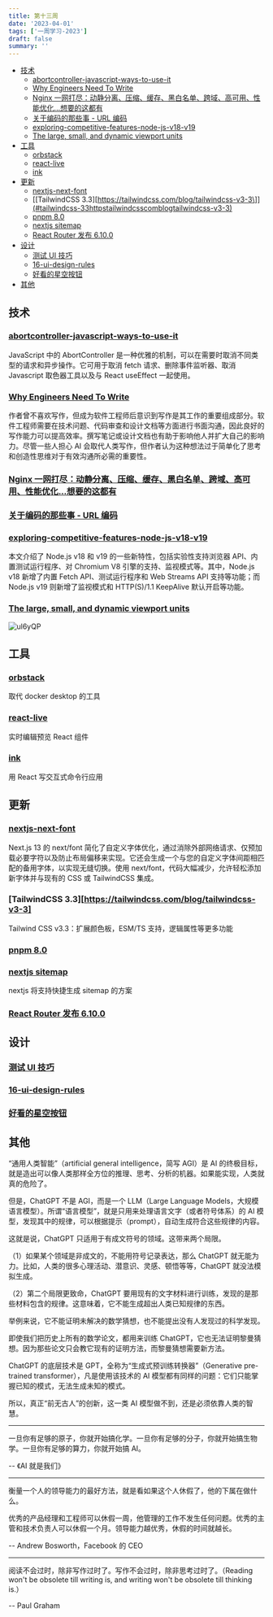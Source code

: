 ```yaml
---
title: 第十三周
date: '2023-04-01'
tags: ['一周学习-2023']
draft: false
summary: ''
---
```


- [技术](#技术)
  - [abortcontroller-javascript-ways-to-use-it](#abortcontroller-javascript-ways-to-use-it)
  - [Why Engineers Need To Write](#why-engineers-need-to-write)
  - [Nginx 一网打尽：动静分离、压缩、缓存、黑白名单、跨域、高可用、性能优化...想要的这都有](#nginx-一网打尽动静分离压缩缓存黑白名单跨域高可用性能优化想要的这都有)
  - [关于编码的那些事 - URL 编码](#关于编码的那些事---url-编码)
  - [exploring-competitive-features-node-js-v18-v19](#exploring-competitive-features-node-js-v18-v19)
  - [The large, small, and dynamic viewport units](#the-large-small-and-dynamic-viewport-units)
- [工具](#工具)
  - [orbstack](#orbstack)
  - [react-live](#react-live)
  - [ink](#ink)
- [更新](#更新)
  - [nextjs-next-font](#nextjs-next-font)
  - [\[TailwindCSS 3.3\]\[https://tailwindcss.com/blog/tailwindcss-v3-3\]](#tailwindcss-33httpstailwindcsscomblogtailwindcss-v3-3)
  - [pnpm 8.0](#pnpm-80)
  - [nextjs sitemap](#nextjs-sitemap)
  - [React Router 发布 6.10.0](#react-router-发布-6100)
- [设计](#设计)
  - [测试 UI 技巧](#测试-ui-技巧)
  - [16-ui-design-rules](#16-ui-design-rules)
  - [好看的星空按钮](#好看的星空按钮)
- [其他](#其他)

## 技术

### [abortcontroller-javascript-ways-to-use-it](https://www.js-craft.io/blog/abortcontroller-javascript-ways-to-use-it/)

JavaScript 中的 AbortController 是一种优雅的机制，可以在需要时取消不同类型的请求和异步操作。它可用于取消 fetch 请求、删除事件监听器、取消 Javascript 取色器工具以及与 React useEffect 一起使用。

### [Why Engineers Need To Write](https://www.developing.dev/p/why-engineers-need-to-write)

作者曾不喜欢写作，但成为软件工程师后意识到写作是其工作的重要组成部分。软件工程师需要在技术问题、代码审查和设计文档等方面进行书面沟通，因此良好的写作能力可以提高效率。撰写笔记或设计文档也有助于影响他人并扩大自己的影响力。尽管一些人担心 AI 会取代人类写作，但作者认为这种想法过于简单化了思考和创造性思维对于有效沟通所必需的重要性。

### [Nginx 一网打尽：动静分离、压缩、缓存、黑白名单、跨域、高可用、性能优化...想要的这都有](https://juejin.cn/post/7112826654291918855)

### [关于编码的那些事 - URL 编码](https://mp.weixin.qq.com/s/Ruv8UEoqztiEziDBBYQ0vw)

### [exploring-competitive-features-node-js-v18-v19](https://blog.logrocket.com/exploring-competitive-features-node-js-v18-v19/)

本文介绍了 Node.js v18 和 v19 的一些新特性，包括实验性支持浏览器 API、内置测试运行程序、对 Chromium V8 引擎的支持、监视模式等。其中，Node.js v18 新增了内置 Fetch API、测试运行程序和 Web Streams API 支持等功能；而 Node.js v19 则新增了监视模式和 HTTP(S)/1.1 KeepAlive 默认开启等功能。

### [The large, small, and dynamic viewport units](https://web.dev/viewport-units/)

![ul6yQP](https://cdn.jsdelivr.net/gh/klaaay/pbed@main/uPic/ul6yQP.jpg)

## 工具

### [orbstack](https://orbstack.dev/)

取代 docker desktop 的工具

### [react-live](https://github.com/FormidableLabs/react-live)

实时编辑预览 React 组件

### [ink](https://github.com/vadimdemedes/ink)

用 React 写交互式命令行应用

## 更新

### [nextjs-next-font](https://vercel.com/blog/nextjs-next-font)

Next.js 13 的 next/font 简化了自定义字体优化，通过消除外部网络请求、仅预加载必要字符以及防止布局偏移来实现。它还会生成一个与您的自定义字体间距相匹配的备用字体，以实现无缝切换。使用 next/font，代码大幅减少，允许轻松添加新字体并与现有的 CSS 或 TailwindCSS 集成。

### [TailwindCSS 3.3][https://tailwindcss.com/blog/tailwindcss-v3-3]

Tailwind CSS v3.3：扩展颜色板，ESM/TS 支持，逻辑属性等更多功能

### [pnpm 8.0](https://github.com/pnpm/pnpm/releases/tag/v8.0.0)

### [nextjs sitemap](https://twitter.com/leeerob/status/1639639575843729409)

nextjs 将支持快捷生成 sitemap 的方案

### [React Router 发布 6.10.0](https://github.com/remix-run/react-router/releases/tag/react-router%406.10.0)

## 设计

### [测试 UI 技巧](https://test.user-interface.io/)

### [16-ui-design-rules](https://www.adhamdannaway.com/blog/ui-design/16-ui-design-rules)

### [好看的星空按钮](https://codepen.io/jh3y/pen/LYJMPBL)

## 其他

“通用人类智能”（artificial general intelligence，简写 AGI）是 AI 的终极目标，就是造出可以像人类那样全方位的推理、思考、分析的机器。如果能实现，人类就真的危险了。

但是，ChatGPT 不是 AGI，而是一个 LLM（Large Language Models，大规模语言模型）。所谓“语言模型”，就是只用来处理语言文字（或者符号体系）的 AI 模型，发现其中的规律，可以根据提示（prompt），自动生成符合这些规律的内容。

这就是说，ChatGPT 只适用于有成文符号的领域。这带来两个局限。

（1）如果某个领域是非成文的，不能用符号记录表达，那么 ChatGPT 就无能为力。比如，人类的很多心理活动、潜意识、灵感、顿悟等等，ChatGPT 就没法模拟生成。

（2）第二个局限更致命，ChatGPT 要用现有的文字材料进行训练，发现的是那些材料包含的规律。这意味着，它不能生成超出人类已知规律的东西。

举例来说，它不能证明未解决的数学猜想，也不能提出没有人发现过的科学发现。

即使我们把历史上所有的数学论文，都用来训练 ChatGPT，它也无法证明黎曼猜想。因为那些论文只会教它现有的证明方法，而黎曼猜想需要新方法。

ChatGPT 的底层技术是 GPT，全称为“生成式预训练转换器”（Generative pre-trained transformer），凡是使用该技术的 AI 模型都有同样的问题：它们只能掌握已知的模式，无法生成未知的模式。

所以，真正“前无古人”的创新，这一类 AI 模型做不到，还是必须依靠人类的智慧。

---

一旦你有足够的原子，你就开始搞化学。一旦你有足够的分子，你就开始搞生物学。一旦你有足够的算力，你就开始搞 AI。

-- 《AI 就是我们》

---

衡量一个人的领导能力的最好方法，就是看如果这个人休假了，他的下属在做什么。

优秀的产品经理和工程师可以休假一周，他管理的工作不发生任何问题。优秀的主管和技术负责人可以休假一个月。领导能力越优秀，休假的时间就越长。

-- Andrew Bosworth，Facebook 的 CEO

---

阅读不会过时，除非写作过时了。写作不会过时，除非思考过时了。（Reading won't be obsolete till writing is, and writing won't be obsolete till thinking is.）

-- Paul Graham
